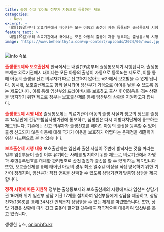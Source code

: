 ```yaml
---
title: 출생 신고 없어도 정부가 자동으로 등록하는 제도
categories:
  - News
excerpt: >
  내일(19일)부터 의료기관에서 태어나는 모든 아동의 출생이 자동 등록되는 출생통보제 시행. 보호출산제도 앞으로 부모의 출생 신고 없이도 태어나는 모든 아동이 자동 등록됨. 출생통보제 시행으로 국가가 아동을 보호할 수 있는 공적 체계 구축. 보호출산제는 임산부를 돕기 위해 가명으로 아이를 낳을 수 있게 하며, 위기 임산부 상담기관 설치로 맞춤형 상담 제공 등 임산부 지원 강화. 출생 후 일주일 이상 양육 기간 필요, 상담 전화(1308)로 언제든 상담 가능.
feature_text: >
  내일(19일)부터 의료기관에서 태어나는 모든 아동의 출생이 자동 등록되는 출생통보제 시행. 보호출산제도 앞으로 부모의 출생 신고 없이도 태어나는 모든 아동이 자동 등록됨. 출생통보제 시행으로 국가가 아동을 보호할 수 있는 공적 체계 구축. 보호출산제는 임산부를 돕기 위해 가명으로 아이를 낳을 수 있게 하며, 위기 임산부 상담기관 설치로 맞춤형 상담 제공 등 임산부 지원 강화. 출생 후 일주일 이상 양육 기간 필요, 상담 전화(1308)로 언제든 상담 가능.
image: 'https://www.behealthy4u.com/wp-content/uploads/2024/06/news.jpg'
---
```


<p><img src="https://www.behealthy4u.com/wp-content/uploads/2024/06/news.jpg" alt="info 속보" /></p>

<p><b><span style="color: #ee2323;">출생통보제와 보호출산제</span></b>
한국에서는 내일(19일)부터 출생통보제가 시행됩니다. 출생통보제는 의료기관에서 태어나는 모든 아동의 출생이 자동으로 등록되는 제도로, 이를 통해 아동의 출생을 신고 의무자가 따로 신고하지 않아도 국가에서 보호받을 수 있게 됩니다. 동시에, 보호출산제도도 함께 실시되어 임산부가 가명으로 아이를 낳을 수 있도록 돕는 제도입니다. 이를 통해 임산부의 프라이버시를 보호하고 출산 후 어려움을 겪는 상황을 방지하기 위한 제도로 정부는 보호출산제를 통해 임산부의 상황을 지원하고자 합니다.</p>

<p><b><span style="color: #ee2323;">출생통보제 시행 내용</span></b>
출생통보제는 의료기관이 아동의 출생 사실과 생모의 정보를 출생 후 14일 안에 건강보험심사평가원에 통보하고, 심평원은 다시 지방자치단체에 통보하는 제도입니다. 기존에는 신고 의무자가 출생신고를 해야만 아동의 출생을 등록할 수 있어 출생 신고되지 않은 아동에 대해 국가가 아동을 보호하기 어렵다는 문제점을 해결하기 위한 시스템으로 볼 수 있습니다.</p>

<p><b><span style="color: #ee2323;">보호출산제 시행 내용</span></b>
보호출산제는 임신과 출산 사실이 주변에 밝혀지는 것을 꺼리는 일부 임산부들이 출산 이후 유기하는 사례를 방지하기 위한 제도로, 의료기관에서 가명과 주민등록번호를 대체한 관리번호로 산전 검진과 출산을 할 수 있게 하는 제도입니다. 또한, 보호출산제를 통해 태어난 아동의 경우 최소 일주일 이상을 직접 양육하기 위한 기간이 정해지며, 임산부가 직접 양육을 선택할 수 있도록 상담기관과 맞춤형 상담을 제공합니다.</p>

<p><b><span style="color: #ee2323;">정책 시행에 따른 지원책</span></b>
정부는 출생통보제와 보호출산제의 시행에 따라 임산부 상담기관 16개와 위기 임산부 상담 기관 17개를 설치하여 임산부들에게 상담을 제공하고, 상담 전화(1308)를 통해 24시간 언제든지 상담받을 수 있는 체계를 마련했습니다. 또한, 상담 기관은 상황에 따라 긴급 출동이 필요한 경우에도 적극적으로 대응하여 임산부를 돕고 있습니다.</p>
생생한 뉴스, <a href="https://onioninfo.kr" rel="dofollow">onioninfo.kr</a>


